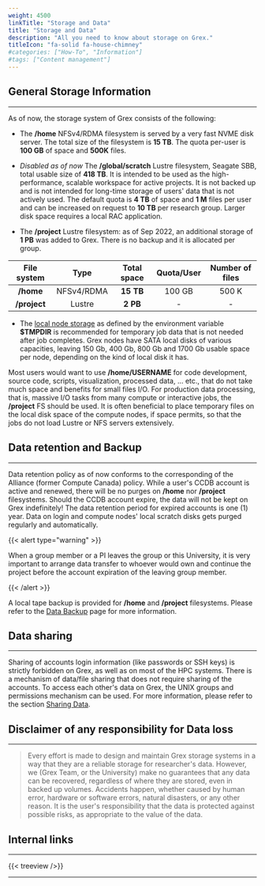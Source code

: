 ```yaml
---
weight: 4500
linkTitle: "Storage and Data"
title: "Storage and Data"
description: "All you need to know about storage on Grex."
titleIcon: "fa-solid fa-house-chimney"
#categories: ["How-To", "Information"]
#tags: ["Content management"]
---
```


## General Storage Information
---

As of now, the storage system of Grex consists of the following:

- The **/home** NFSv4/RDMA filesystem is served by a very fast NVME disk server. The total size of the filesystem is __15 TB__. The quota per-user is __100 GB__ of space and __500K__ files. 

- _Disabled as of now_ The **/global/scratch** Lustre filesystem, Seagate SBB, total usable size of **418 TB**. It is intended to be used as the high-performance, scalable workspace for active projects. It is not backed up and is not intended for long-time storage of users' data that is not actively used. The default quota is **4 TB** of space and **1 M** files per user and can be increased on request to **10 TB** per research group. Larger disk space requires a local RAC application.

- The **/project** Lustre filesystem: as of Sep 2022, an additional storage of **1 PB** was added to Grex. There is no backup and it is allocated per group.

<!--
- The **/project**: a project file system is in the process of installation on Grex. More information will be available in time.
-->

| File system         | Type       | Total space | Quota/User | Number of files |
| :---------:         | :--:       | :---------: | :--------: | :-------------: |
| __/home__           | NFSv4/RDMA | **15 TB**   | 100 GB     | 500 K           |
| __/project__        | Lustre     | **2 PB**    | -          | -               |

- The [local node storage](running-jobs/using-localdisks) as defined by the environment variable __$TMPDIR__ is recommended for temporary job data that is not needed after job completes. Grex nodes have SATA local disks of various capacities, leaving 150 Gb, 400 Gb, 800 Gb and 1700 Gb usable space per node, depending on the kind of local disk it has.

Most users would want to use **/home/USERNAME** for code development, source code, scripts, visualization, processed data, ... etc., that do not take much space and benefits for small files I/O. For production data processing, that is, massive I/O tasks from many compute or interactive jobs, the __/project__ FS should be used. It is often beneficial to place temporary files on the local disk space of the compute nodes, if space permits, so that the jobs do not load Lustre or NFS servers extensively.

## Data retention and Backup
---

Data retention policy as of now conforms to the corresponding of the Alliance (former Compute Canada) policy. While a user's CCDB account is active and renewed, there will be no purges on __/home__ nor __/project__ filesystems. Should the CCDB account expire, the data will not be kept on Grex indefinitely! The data retention period for expired accounts is one (1)  year. Data on login and compute nodes' local scratch disks gets purged regularly and automatically.

{{< alert type="warning" >}}

When a group member or a PI leaves the group or this University, it is very important to arrange data transfer to whoever would own and continue the project before the account expiration of the leaving group member.

{{< /alert >}}

A local tape backup is provided for  __/home__ and  __/project__ filesystems. Please refer to the [Data Backup](/storage/data-backup) page for more information.

## Data sharing
---

Sharing of accounts login information (like passwords or SSH keys) is strictly forbidden on Grex, as well as on most of the HPC systems. There is a mechanism of data/file sharing that does not require sharing of the accounts. To access each other's data on Grex, the UNIX groups and permissions mechanism can be used. For more information, please refer to the section [Sharing Data](storage/data-sharing).

## Disclaimer of any responsibility for Data loss
---

> Every effort is made to design and maintain Grex storage systems in a way that they are a reliable storage for researcher's data. However, we (Grex Team, or the University) make no guarantees that any data can be recovered, regardless of where they are stored, even in backed up volumes. Accidents happen, whether caused by human error, hardware or software errors, natural disasters, or any other reason. It is the user's responsibility that the data is protected against possible risks, as appropriate to the value of the data. 

## Internal links
---
 
{{< treeview />}}

---

<!-- Changes and update:
* 
*
*
-->
